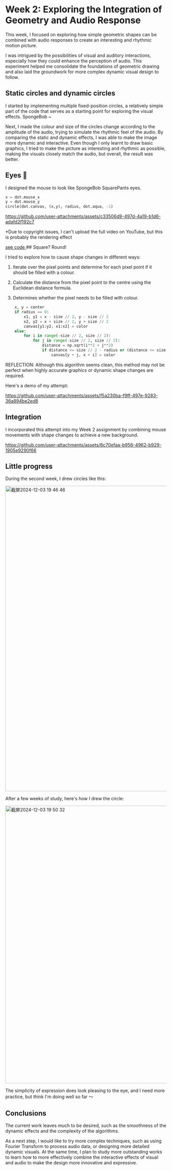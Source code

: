 # Week 2: Exploring the Integration of Geometry and Audio Response

This week, I focused on exploring how simple geometric shapes can be combined with audio responses to create an interesting and rhythmic motion picture.

I was intrigued by the possibilities of visual and auditory interactions, especially how they could enhance the perception of audio. This experiment helped me consolidate the foundations of geometric drawing and also laid the groundwork for more complex dynamic visual design to follow.

## Static circles and dynamic circles

I started by implementing multiple fixed-position circles, a relatively simple part of the code that serves as a starting point for exploring the visual effects. SpongeBob ~

Next, I made the colour and size of the circles change according to the amplitude of the audio, trying to simulate the rhythmic feel of the audio. By comparing the static and dynamic effects, I was able to make the image more dynamic and interactive. Even though I only learnt to draw basic graphics, I tried to make the picture as interesting and rhythmic as possible, making the visuals closely match the audio, but overall, the result was better.

## Eyes 👀

I designed the mouse to look like SpongeBob SquarePants eyes.
```python
x = dot.mouse_x
y = dot.mouse_y
circle(dot.canvas, (x,y), radius, dot.aqua, -1)
```



https://github.com/user-attachments/assets/c33506d9-497d-4a19-b1d6-adafd2f192c7

*Due to copyright issues, I can't upload the full video on YouTube, but this is probably the rendering effect

[see code
](https://github.com/RANRANsoup/STEM-Submission/blob/a67e64ec3e19a819c7e2c473e6694a206ca8ba0e/one/week2-SpongeBob1.py)## Square? Round!


I tried to explore how to cause shape changes in different ways:

1. Iterate over the pixel points and determine for each pixel point if it should be filled with a colour.

2. Calculate the distance from the pixel point to the centre using the Euclidean distance formula.
   
3. Determines whether the pixel needs to be filled with colour.
   
```python
    x, y = center
    if radius == 0:
        x1, y1 = x - size // 2, y - size // 2
        x2, y2 = x + size // 2, y + size // 2
        canvas[y1:y2, x1:x2] = color
    else:
        for i in range(-size // 2, size // 2):
            for j in range(-size // 2, size // 2):
                distance = np.sqrt(i**2 + j**2)
                if distance <= size // 2 - radius or (distance <= size // 2 and distance > size // 2 - radius):
                    canvas[y + j, x + i] = color
```
REFLECTION: Although this algorithm seems clean, this method may not be perfect when highly accurate graphics or dynamic shape changes are required.

Here's a demo of my attempt:




https://github.com/user-attachments/assets/f5a230ba-f9ff-497e-9283-36a894be2ed8





## Integration

I incorporated this attempt into my Week 2 assignment by combining mouse movements with shape changes to achieve a new background.


https://github.com/user-attachments/assets/6c70efaa-b956-4962-b929-1905e9290f66

## Little progress 


During the second week, I drew circles like this:


<img width="953" alt="截屏2024-12-03 19 46 46" src="https://github.com/user-attachments/assets/5fa93dca-a01d-4133-b9a8-a0492a4244dd">


After a few weeks of study, here's how I drew the circle:


<img width="866" alt="截屏2024-12-03 19 50 32" src="https://github.com/user-attachments/assets/c1d18e7c-1d32-4ffa-8929-74a094155cd9">


The simplicity of expression does look pleasing to the eye, and I need more practice, but think I'm doing well so far ～

## Conclusions

The current work leaves much to be desired, such as the smoothness of the dynamic effects and the complexity of the algorithms.

As a next step, I would like to try more complex techniques, such as using Fourier Transform to process audio data, or designing more detailed dynamic visuals. At the same time, I plan to study more outstanding works to learn how to more effectively combine the interactive effects of visual and audio to make the design more innovative and expressive.
